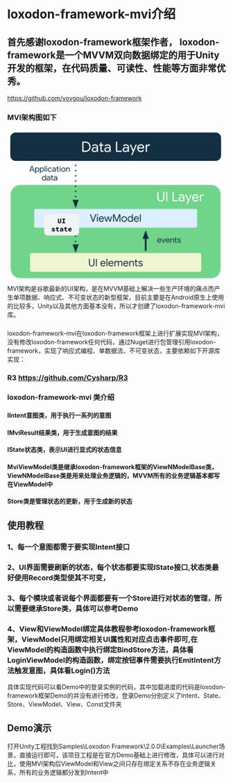 # loxodon-framework-mvi介绍
## 首先感谢loxodon-framework框架作者， loxodon-framework是一个MVVM双向数据绑定的用于Unity开发的框架，在代码质量、可读性、性能等方面非常优秀。
https://github.com/vovgou/loxodon-framework
### MVI架构图如下
![alt text](mad-arch-ui-udf.png)
MVI架构是谷歌最新的UI架构，是在MVVM基础上解决一些生产环境的痛点而产生单项数据、响应式、不可变状态的新型框架，目前主要是在Android原生上使用的比较多，Unity以及其他方面基本没有，所以才创建了loxodon-framework-mvi库。
###
loxodon-framework-mvi在loxodon-framework框架上进行扩展实现MVI架构，没有修改loxodon-framework任何代码，通过Nuget进行包管理引用loxodon-framework，实现了响应式编程、单数据流、不可变状态，主要依赖如下开源库实现：
### R3 https://github.com/Cysharp/R3
### loxodon-framework-mvi 类介绍
#### IIntent意图类，用于执行一系列的意图
#### IMviResult结果类，用于生成意图的结果
#### IState状态类，表示UI进行显式的状态信息
#### MviViewModel类是继承loxodon-framework框架的ViewNModelBase类，ViewNModelBase类是用来处理业务逻辑的，MVVM所有的业务逻辑基本都写在ViewModel中
#### Store类是管理状态的更新，用于生成新的状态

## 使用教程
### 1、每一个意图都需于要实现Intent接口
### 2、UI界面需要刷新的状态，每个状态都要实现IState接口,状态类最好使用Record类型使其不可变，
### 3、每个模块或者说每个界面都要有一个Store进行对状态的管理，所以需要继承Store类，具体可以参考Demo
### 4、View和ViewModel绑定具体教程参考loxodon-framework框架，ViewModel只用绑定相关UI属性和对应点击事件即可,在ViewModel的构造函数中执行绑定BindStore方法，具体看LoginViewModel的构造函数，绑定按钮事件需要执行EmitIntent方法触发意图，具体看Login()方法
具体实现代码可以看Demo中的登录实例的代码，其中加载进度的代码是loxodon-framework框架Demo的并没有进行修改，登录Demo分别定义了Intent、State、Store、ViewModel、View、Const文件夹
## Demo演示
打开Unity工程找到Samples\Loxodon Framework\2.0.0\Examples\Launcher场景，直接运行即可，该项目工程是在官方Demo基础上进行修改，具体可以进行对比，使用MVI架构后ViewModel和View之间只存在绑定关系不存在业务逻辑关系，所有的业务逻辑都分发到Intent中